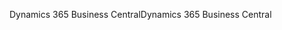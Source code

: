 <span data-ttu-id="a9acd-101">Dynamics 365 Business Central</span><span class="sxs-lookup"><span data-stu-id="a9acd-101">Dynamics 365 Business Central</span></span>
